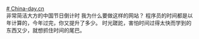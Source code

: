 <a href="http://china-day.cn"># China-day.cn</a> </br>
非常简洁大方的中国节日倒计时
我为什么要做这样的网站？
程序员的时间都是以年计算的，今年过完，你又提升了多少。
时光蹉跎，害怕时间过得太快而学到的东西又少，就想抓住时间的尾巴。
